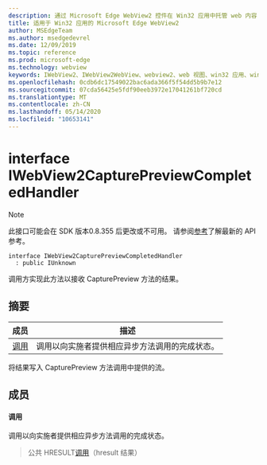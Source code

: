 ```yaml
---
description: 通过 Microsoft Edge WebView2 控件在 Win32 应用中托管 web 内容
title: 适用于 Win32 应用的 Microsoft Edge WebView2
author: MSEdgeTeam
ms.author: msedgedevrel
ms.date: 12/09/2019
ms.topic: reference
ms.prod: microsoft-edge
ms.technology: webview
keywords: IWebView2、IWebView2WebView、webview2、web 视图、win32 应用、win32、edge
ms.openlocfilehash: 0cdb6dc17549022bac6ada366f5f54dd5b9b7e12
ms.sourcegitcommit: 07cda56425e5fdf90eeb3972e17041261bf720cd
ms.translationtype: MT
ms.contentlocale: zh-CN
ms.lasthandoff: 05/14/2020
ms.locfileid: "10653141"
---
```

# interface IWebView2CapturePreviewCompletedHandler 

> [!NOTE]
> 此接口可能会在 SDK 版本0.8.355 后更改或不可用。 请参阅[参考](../../../webview2-api-reference.md)了解最新的 API 参考。

```
interface IWebView2CapturePreviewCompletedHandler
  : public IUnknown
```

调用方实现此方法以接收 CapturePreview 方法的结果。

## 摘要

 成员                        | 描述
--------------------------------|---------------------------------------------
[调用](#invoke) | 调用以向实施者提供相应异步方法调用的完成状态。

将结果写入 CapturePreview 方法调用中提供的流。

## 成员

#### 调用 

调用以向实施者提供相应异步方法调用的完成状态。

> 公共 HRESULT[调用](#invoke)（hresult 结果）

